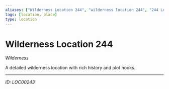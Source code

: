 ```yaml
---
aliases: ["Wilderness Location 244", "wilderness location 244", "244 Location Wilderness"]
tags: [location, place]
type: location
---
```


# Wilderness Location 244

*Wilderness*

A detailed wilderness location with rich history and plot hooks.

---
*ID: LOC00243*